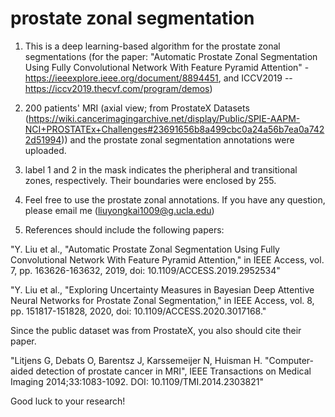 # prostate zonal segmentation
1. This is a deep learning-based algorithm for the prostate zonal segmentations (for the paper: "Automatic Prostate Zonal Segmentation Using Fully Convolutional Network With Feature Pyramid Attention" - https://ieeexplore.ieee.org/document/8894451, and ICCV2019 -- https://iccv2019.thecvf.com/program/demos)

2. 200 patients' MRI (axial view; from ProstateX Datasets (https://wiki.cancerimagingarchive.net/display/Public/SPIE-AAPM-NCI+PROSTATEx+Challenges#23691656b8a499cbc0a24a56b7ea0a7422d51994)) and the prostate zonal segmentation annotations were uploaded. 

3. label 1 and 2 in the mask indicates the pheripheral and transitional zones, respectively. Their boundaries were enclosed by 255. 

4. Feel free to use the prostate zonal annotations. If you have any question, please email me (liuyongkai1009@g.ucla.edu)

5. References should include the following papers:

"Y. Liu et al., "Automatic Prostate Zonal Segmentation Using Fully Convolutional Network With Feature Pyramid Attention," in IEEE Access, vol. 7, pp. 163626-163632, 2019, doi: 10.1109/ACCESS.2019.2952534"

"Y. Liu et al., "Exploring Uncertainty Measures in Bayesian Deep Attentive Neural Networks for Prostate Zonal Segmentation," in IEEE Access, vol. 8, pp. 151817-151828, 2020, doi: 10.1109/ACCESS.2020.3017168."

Since the public dataset was from ProstateX, you also should cite their paper. 

"Litjens G, Debats O, Barentsz J, Karssemeijer N, Huisman H. "Computer-aided detection of prostate cancer in MRI", IEEE Transactions on Medical Imaging 2014;33:1083-1092. DOI: 10.1109/TMI.2014.2303821"


Good luck to your research!

